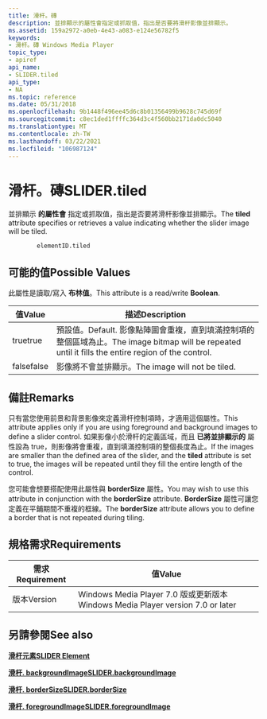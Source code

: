 ```yaml
---
title: 滑杆。磚
description: 並排顯示的屬性會指定或抓取值，指出是否要將滑杆影像並排顯示。
ms.assetid: 159a2972-a0eb-4e43-a083-e124e56782f5
keywords:
- 滑杆。磚 Windows Media Player
topic_type:
- apiref
api_name:
- SLIDER.tiled
api_type:
- NA
ms.topic: reference
ms.date: 05/31/2018
ms.openlocfilehash: 9b1448f496ee45d6c8b01356499b9628c745d69f
ms.sourcegitcommit: c8ec1ded1ffffc364d3c4f560bb2171da0dc5040
ms.translationtype: MT
ms.contentlocale: zh-TW
ms.lasthandoff: 03/22/2021
ms.locfileid: "106987124"
---
```

# <a name="slidertiled"></a><span data-ttu-id="b02b1-104">滑杆。磚</span><span class="sxs-lookup"><span data-stu-id="b02b1-104">SLIDER.tiled</span></span>

<span data-ttu-id="b02b1-105">並排顯示 **的屬性會** 指定或抓取值，指出是否要將滑杆影像並排顯示。</span><span class="sxs-lookup"><span data-stu-id="b02b1-105">The **tiled** attribute specifies or retrieves a value indicating whether the slider image will be tiled.</span></span>

``` syntax
        elementID.tiled
```

## <a name="possible-values"></a><span data-ttu-id="b02b1-106">可能的值</span><span class="sxs-lookup"><span data-stu-id="b02b1-106">Possible Values</span></span>

<span data-ttu-id="b02b1-107">此屬性是讀取/寫入 **布林值**。</span><span class="sxs-lookup"><span data-stu-id="b02b1-107">This attribute is a read/write **Boolean**.</span></span>



| <span data-ttu-id="b02b1-108">值</span><span class="sxs-lookup"><span data-stu-id="b02b1-108">Value</span></span> | <span data-ttu-id="b02b1-109">描述</span><span class="sxs-lookup"><span data-stu-id="b02b1-109">Description</span></span>                                                                                 |
|-------|---------------------------------------------------------------------------------------------|
| <span data-ttu-id="b02b1-110">true</span><span class="sxs-lookup"><span data-stu-id="b02b1-110">true</span></span>  | <span data-ttu-id="b02b1-111">預設值。</span><span class="sxs-lookup"><span data-stu-id="b02b1-111">Default.</span></span> <span data-ttu-id="b02b1-112">影像點陣圖會重複，直到填滿控制項的整個區域為止。</span><span class="sxs-lookup"><span data-stu-id="b02b1-112">The image bitmap will be repeated until it fills the entire region of the control.</span></span> |
| <span data-ttu-id="b02b1-113">false</span><span class="sxs-lookup"><span data-stu-id="b02b1-113">false</span></span> | <span data-ttu-id="b02b1-114">影像將不會並排顯示。</span><span class="sxs-lookup"><span data-stu-id="b02b1-114">The image will not be tiled.</span></span>                                                                |



 

## <a name="remarks"></a><span data-ttu-id="b02b1-115">備註</span><span class="sxs-lookup"><span data-stu-id="b02b1-115">Remarks</span></span>

<span data-ttu-id="b02b1-116">只有當您使用前景和背景影像來定義滑杆控制項時，才適用這個屬性。</span><span class="sxs-lookup"><span data-stu-id="b02b1-116">This attribute applies only if you are using foreground and background images to define a slider control.</span></span> <span data-ttu-id="b02b1-117">如果影像小於滑杆的定義區域，而且 **已將並排顯示的** 屬性設為 true，則影像將會重複，直到填滿控制項的整個長度為止。</span><span class="sxs-lookup"><span data-stu-id="b02b1-117">If the images are smaller than the defined area of the slider, and the **tiled** attribute is set to true, the images will be repeated until they fill the entire length of the control.</span></span>

<span data-ttu-id="b02b1-118">您可能會想要搭配使用此屬性與 **borderSize** 屬性。</span><span class="sxs-lookup"><span data-stu-id="b02b1-118">You may wish to use this attribute in conjunction with the **borderSize** attribute.</span></span> <span data-ttu-id="b02b1-119">**BorderSize** 屬性可讓您定義在平鋪期間不重複的框線。</span><span class="sxs-lookup"><span data-stu-id="b02b1-119">The **borderSize** attribute allows you to define a border that is not repeated during tiling.</span></span>

## <a name="requirements"></a><span data-ttu-id="b02b1-120">規格需求</span><span class="sxs-lookup"><span data-stu-id="b02b1-120">Requirements</span></span>



| <span data-ttu-id="b02b1-121">需求</span><span class="sxs-lookup"><span data-stu-id="b02b1-121">Requirement</span></span> | <span data-ttu-id="b02b1-122">值</span><span class="sxs-lookup"><span data-stu-id="b02b1-122">Value</span></span> |
|--------------------|------------------------------------------------------|
| <span data-ttu-id="b02b1-123">版本</span><span class="sxs-lookup"><span data-stu-id="b02b1-123">Version</span></span><br/> | <span data-ttu-id="b02b1-124">Windows Media Player 7.0 版或更新版本</span><span class="sxs-lookup"><span data-stu-id="b02b1-124">Windows Media Player version 7.0 or later</span></span><br/> |



## <a name="see-also"></a><span data-ttu-id="b02b1-125">另請參閱</span><span class="sxs-lookup"><span data-stu-id="b02b1-125">See also</span></span>

<dl> <dt>

[<span data-ttu-id="b02b1-126">**滑杆元素**</span><span class="sxs-lookup"><span data-stu-id="b02b1-126">**SLIDER Element**</span></span>](slider-element.md)
</dt> <dt>

[<span data-ttu-id="b02b1-127">**滑杆. backgroundImage**</span><span class="sxs-lookup"><span data-stu-id="b02b1-127">**SLIDER.backgroundImage**</span></span>](slider-backgroundimage.md)
</dt> <dt>

[<span data-ttu-id="b02b1-128">**滑杆. borderSize**</span><span class="sxs-lookup"><span data-stu-id="b02b1-128">**SLIDER.borderSize**</span></span>](slider-bordersize.md)
</dt> <dt>

[<span data-ttu-id="b02b1-129">**滑杆. foregroundImage**</span><span class="sxs-lookup"><span data-stu-id="b02b1-129">**SLIDER.foregroundImage**</span></span>](slider-foregroundimage.md)
</dt> </dl>

 

 






